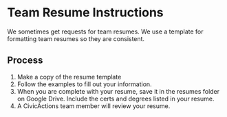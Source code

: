 # Team Resume Instructions

We sometimes get requests for team resumes. We use a template for formatting team resumes so they are consistent.

## Process

1. Make a copy of the resume template
2. Follow the examples to fill out your information.
3. When you are complete with your resume, save it in the resumes folder on Google Drive. Include the certs and degrees listed in your resume.
4. A CivicActions team member will review your resume.
